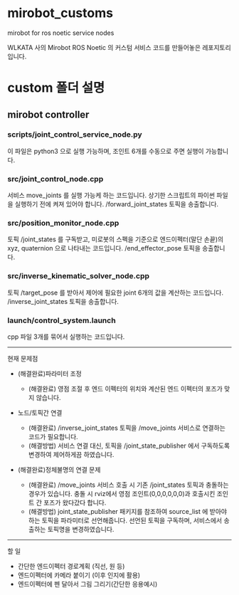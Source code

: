# mirobot_customs
mirobot for ros noetic service nodes

WLKATA 사의 Mirobot ROS Noetic 의 커스텀 서비스 코드를 만들어놓은 레포지토리입니다.

# custom 폴더 설명

## mirobot controller
### scripts/joint_control_service_node.py
이 파일은 python3 으로 실행 가능하며, 조인트 6개를 수동으로 주면 실행이 가능합니다.
### src/joint_control_node.cpp
서비스 move_joints 를 실행 가능케 하는 코드입니다. 상기한 스크립트의 파이썬 파일을 실행하기 전에 켜져 있어야 합니다. /forward_joint_states 토픽을 송출합니다.
### src/position_monitor_node.cpp
토픽 /joint_states 를 구독받고, 미로봇의 스펙을 기준으로 엔드이펙터(말단 손끝)의 xyz, quaternion 으로 나타내는 코드입니다. /end_effector_pose 토픽을 송출합니다.
### src/inverse_kinematic_solver_node.cpp
토픽 /target_pose 를 받아서 제어에 필요한 joint 6개의 값을 계산하는 코드입니다. /inverse_joint_states 토픽을 송출합니다.
### launch/control_system.launch
cpp 파일 3개를 묶어서 실행하는 코드입니다.

---
현재 문제점

- (해결완료)파라미터 조정

  - (해결완료) 영점 조절 후 엔드 이펙터의 위치와 계산된 엔드 이펙터의 포즈가 맞지 않습니다.

- 노드/토픽간 연결
  
  - (해결완료) /inverse_joint_states 토픽을 /move_joints 서비스로 연결하는 코드가 필요합니다.
  - (해결방법) 서비스 연결 대신, 토픽을 /joint_state_publisher 에서 구독하도록 변경하여 제어하게끔 하였습니다.

- (해결완료)정체불명의 연결 문제
  
  - (해결완료) /move_joints 서비스 호출 시 기존 /joint_states 토픽과 충돌하는 경우가 있습니다. 충돌 시 rviz에서 영점 조인트(0,0,0,0,0,0)과 호출시킨 조인트 간 포즈가 왔다갔다 합니다.
  - (해결방법) joint_state_publisher 패키지를 참조하여 source_list 에 받아야하는 토픽을 파라미터로 선언해줍니다. 선언된 토픽을 구독하며, 서비스에서 송출하는 토픽명을 변경하였습니다.

---
할 일

- 간단한 엔드이펙터 경로계획 (직선, 원 등)
- 엔드이펙터에 카메라 붙이기 (이후 인지에 활용)
- 엔드이펙터에 펜 달아서 그림 그리기(간단한 응용예시)
